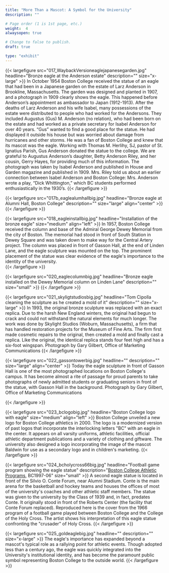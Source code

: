 ```yaml
---
title: "More Than a Mascot: A Symbol for the University"
description: ""

# Page order (1 is 1st page, etc.)
weight:  4
alwaysopen: true

# Change to false to publish.
draft: true

type: "exhibit"
---
```


{{< largefigure src="017_WaybackVersioneaglejapanesegarden.jpg"
                headline="Bronze eagle at the Anderson estate"
                description=""
                size="x-large" >}}
In October 1954 Boston College received the statue of an eagle that had been in a Japanese garden on the estate of Larz Anderson in Brookline, Massachusetts. The garden was designed and planted in 1907, and a photograph in 1909 clearly shows the eagle. This happened before Anderson’s appointment as ambassador to Japan  (1912-1913). After the deaths of Larz Anderson and his wife Isabel, many possessions of the estate were distributed to people who had worked for the Andersons. They included Augustus (Gus) M. Anderson (no relation), who had been born on the estate and had worked as a private secretary for Isabel Anderson for over 40 years. “Gus” wanted to find a good place for the statue. He had displayed it outside his house but was worried about damage from hurricanes and other storms.  He was a fan of Boston College and knew that its mascot was the eagle. Working with Thomas M. Herlihy, SJ, pastor of St. Ignatius Parish, Gus Anderson donated the statue to the college. We are grateful to Augustus Anderson’s daughter, Betty Anderson Riley, and her cousin, Gerry Hayes, for providing much of this information. The photograph was taken by Isabel Anderson and published in House and Garden magazine and published in 1909. Mrs. Riley told us about an earlier connection between Isabel Anderson and Boston College: Mrs. Anderson wrote a play, “Dick Whittington,” which BC students performed enthusiastically in the 1930’s.
{{< /largefigure >}}

{{< largefigure src="017b_eaglealumhallbig.jpg"
                headline="Bronze eagle at Alumni Hall, Boston College"
                description="" 
                size="large" align="center" >}}
{{< /largefigure >}}

{{< largefigure src="018_eagleinstallbig.jpg"
                headline="Installation of the bronze eagle"
                size="medium"
                align="left" >}}
In 1957, Boston College received the column and base of the Admiral George Dewey Memorial from the city of Boston. The memorial had stood in front of South Station in Dewey Square and was taken down to make way for the Central Artery project. The column was placed in front of Gasson Hall, at the end of Linden Lane, and the eagle sculpture was mounted on the top. The prominent placement of the statue was clear evidence of the eagle's importance to the identity of the university.				
{{< /largefigure >}}

{{< largefigure src="020_eaglecolumnbig.jpg"
                headline="Bronze eagle installed on the Dewey Memorial column on Linden Lane"
                description=""
                size="small" >}}
{{< /largefigure >}}

{{< largefigure src="021_skyligtstudiosbig.jpg"
                headline="Tom Cipolla cleaning the sculpture as he created a mold of it"
                description=""
                size="x-large" >}}
In 1993, the original bronze sculpture was replaced with an exact replica. Due to the harsh New England winters, the original had begun to crack and could not withstand the natural elements for much longer. The work was done by Skylight Studios (Woburn, Massachusetts), a firm that has handled restoration projects for the Museum of Fine Arts. The firm first made cosmetic repairs to the original, then created a mold and finally cast a replica. Like the original, the identical replica stands four feet high and has a six-foot wingspan. 
Photograph by Gary Gilbert, Office of Marketing Communications
{{< /largefigure >}}

{{< largefigure src="022_gassontowerbig.jpg"
                headline=""
                description="" 
                size="large" align="center" >}}
Today the eagle sculpture in front of Gasson Hall is one of the most photographed locations on Boston College's campus. It has become almost a rite of passage for proud parents to take photographs of newly admitted students or graduating seniors in front of the statue, with Gasson Hall in the background.
Photograph by Gary Gilbert, Office of Marketing Communications

{{< /largefigure >}}

{{< largefigure src="023_bclogobig.jpg"
                headline="Boston College logo with eagle"
                size="medium"
                align="left" >}}
Boston College unveiled a new logo for Boston College athletics in 2000. The logo is a modernized version of past logos that incorporate the interlocking letters "BC" with an eagle in the center. It appears on all varsity uniforms, athletic facilities, official athletic department publications and a variety of clothing and giftware. The university also designed a logo incorporating the image of the mascot Baldwin for use as a secondary logo and in children's marketing.
{{< /largefigure >}}

{{< largefigure src="024_bcholycross66big.jpg"
                headline="Football game program showing the eagle statue"
                description="[Boston College Athletic Programs](https://bc-primo.hosted.exlibrisgroup.com/permalink/f/l6ucgu/ALMA-BC21470522600001021), BC1997-06"
                size="small" >}}
A second eagle statue is located in front of the Silvio O. Conte Forum, near Alumni Stadium. Conte is the main arena for the basketball and hockey teams and houses the offices of most of the university's coaches and other athletic staff members. The statue was given to the university by the Class of 1939 and, in fact, predates Conte. It originally stood in front of the Roberts Center (the facility that Conte Forum replaced). Reproduced here is the cover from the 1966 program of a football game played between Boston College and the College of the Holy Cross. The artist shows his interpretation of this eagle statue confronting the "crusader" of Holy Cross.
{{< /largefigure >}}

{{< largefigure src="025_goldeaglebig.jpg"
                headline=""
                description=""
                size="x-large" >}}
The eagle's importance has expanded beyond a mascot's typical role as a rallying point for athletic events. Though adopted less than a century ago, the eagle was quickly integrated into the University's institutional identity, and has become the paramount public symbol representing Boston College to the outside world.
{{< /largefigure >}}
